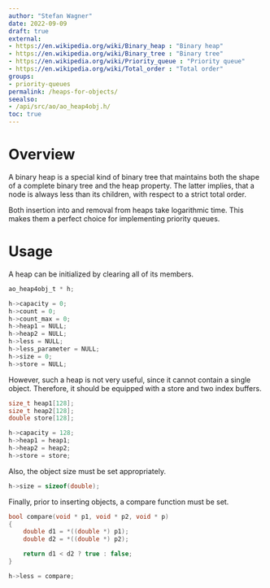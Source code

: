 ```yaml
---
author: "Stefan Wagner"
date: 2022-09-09
draft: true
external:
- https://en.wikipedia.org/wiki/Binary_heap : "Binary heap"
- https://en.wikipedia.org/wiki/Binary_tree : "Binary tree"
- https://en.wikipedia.org/wiki/Priority_queue : "Priority queue"
- https://en.wikipedia.org/wiki/Total_order : "Total order"
groups:
- priority-queues
permalink: /heaps-for-objects/
seealso:
- /api/src/ao/ao_heap4obj.h/
toc: true
---
```


# Overview

A binary heap is a special kind of binary tree that maintains both the shape of a complete binary tree and the heap property. The latter implies, that a node is always less than its children, with respect to a strict total order.

Both insertion into and removal from heaps take logarithmic time. This makes them a perfect choice for implementing priority queues.

# Usage

A heap can be initialized by clearing all of its members.

```c
ao_heap4obj_t * h;
```

```c
h->capacity = 0;
h->count = 0;
h->count_max = 0;
h->heap1 = NULL;
h->heap2 = NULL;
h->less = NULL;
h->less_parameter = NULL;
h->size = 0;
h->store = NULL;
```

However, such a heap is not very useful, since it cannot contain a single object. Therefore, it should be equipped with a store and two index buffers.

```c
size_t heap1[128];
size_t heap2[128];
double store[128];
```

```c
h->capacity = 128;
h->heap1 = heap1;
h->heap2 = heap2;
h->store = store;
```

Also, the object size must be set appropriately.

```c
h->size = sizeof(double);
```

Finally, prior to inserting objects, a compare function must be set.

```c
bool compare(void * p1, void * p2, void * p)
{
    double d1 = *((double *) p1);
    double d2 = *((double *) p2);

    return d1 < d2 ? true : false;
}
```

```c
h->less = compare;
```
